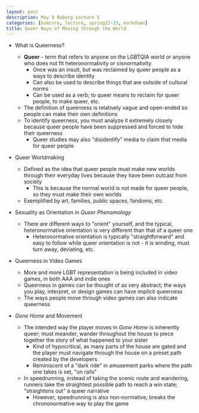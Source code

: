 ```yaml
---
layout: post
description: May 9 Ruberg Lecture 5
categories: [humcore, lecture, spring22-23, markdown]
title: Queer Ways of Moving through the World
---
```


- What is Queerness?
    - **Queer** - term that refers to anyone on the LGBTQIA world or anyone who does not fit heteronormativity or cisnormativity
        - Once was an insult, but was reclaimed by queer people as a ways to describe identity
        - Can also be used to describe things that are outside of cultural norms
        - Can be used as a verb; to queer means to reclaim for queer people, to make queer, etc.
    - The definition of queerness is relatively vague and open-ended so people can make their own definitions
    - To identify queerness, you must analyze it extremely closely because queer people have been suppressed and forced to hide their queerness
        - Queer studies may also "disidentify" media to claim that media for queer people
- Queer Worldmaking
    - Defined as the idea that queer people must make new worlds through their everyday lives because they have been outcast from society
        - This is because the normal world is not made for queer people, so they must make their own worlds
    - Exemplified by art, families, public spaces, fandoms, etc.
- Sexuality as Orientation in *Queer Phenomology*
    - There are different ways to "orient" yourself, and the typical, heteronormative orientation is very different than that of a queer one
        - Heteronormative orientation is typically "straightforward" and easy to follow while queer orientation is not - it is winding, must turn away, deviating, etc.
    
- Queerness in Video Games
    - More and more LGBT representation is being included in video games, in both AAA and indie ones
    - Queerness in games can be thought of as very abstract; the ways you play, interpret, or design games can have implicit queerness
    - The ways people move through video games can also indicate queerness
- *Gone Home* and Movement
    - The intended way the player moves in *Gone Home* is inherently queer; must meander, wander throughout the house to piece together the story of what happened to your sister
        - Kind of hypocritical, as many parts of the house are gated and the player must navigate through the house on a preset path created by the developers
        - Reminiscent of a "dark ride" in amusement parks where the path one takes is set, "on rails"
    - In speedrunning, instead of taking the scenic route and wandering, runners take the straightest possible path to reach a win state; "straightens out" a queer narrative
        - However, speedrunning is also non-normative; breaks the chrononormative way to play the game